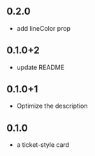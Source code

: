 ## 0.2.0

* add lineColor prop


## 0.1.0+2

* update README


## 0.1.0+1

* Optimize the description


## 0.1.0

* a ticket-style card
